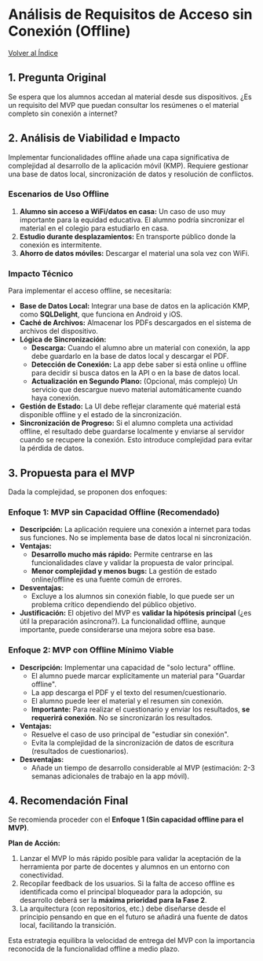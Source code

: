 # Análisis de Requisitos de Acceso sin Conexión (Offline)

[Volver al Índice](./README.md)

## 1. Pregunta Original

Se espera que los alumnos accedan al material desde sus dispositivos. ¿Es un requisito del MVP que puedan consultar los resúmenes o el material completo sin conexión a internet?

## 2. Análisis de Viabilidad e Impacto

Implementar funcionalidades offline añade una capa significativa de complejidad al desarrollo de la aplicación móvil (KMP). Requiere gestionar una base de datos local, sincronización de datos y resolución de conflictos.

### Escenarios de Uso Offline

1.  **Alumno sin acceso a WiFi/datos en casa:** Un caso de uso muy importante para la equidad educativa. El alumno podría sincronizar el material en el colegio para estudiarlo en casa.
2.  **Estudio durante desplazamientos:** En transporte público donde la conexión es intermitente.
3.  **Ahorro de datos móviles:** Descargar el material una sola vez con WiFi.

### Impacto Técnico

Para implementar el acceso offline, se necesitaría:

*   **Base de Datos Local:** Integrar una base de datos en la aplicación KMP, como **SQLDelight**, que funciona en Android y iOS.
*   **Caché de Archivos:** Almacenar los PDFs descargados en el sistema de archivos del dispositivo.
*   **Lógica de Sincronización:**
    *   **Descarga:** Cuando el alumno abre un material con conexión, la app debe guardarlo en la base de datos local y descargar el PDF.
    *   **Detección de Conexión:** La app debe saber si está online u offline para decidir si busca datos en la API o en la base de datos local.
    *   **Actualización en Segundo Plano:** (Opcional, más complejo) Un servicio que descargue nuevo material automáticamente cuando haya conexión.
*   **Gestión de Estado:** La UI debe reflejar claramente qué material está disponible offline y el estado de la sincronización.
*   **Sincronización de Progreso:** Si el alumno completa una actividad offline, el resultado debe guardarse localmente y enviarse al servidor cuando se recupere la conexión. Esto introduce complejidad para evitar la pérdida de datos.

## 3. Propuesta para el MVP

Dada la complejidad, se proponen dos enfoques:

### Enfoque 1: MVP sin Capacidad Offline (Recomendado)

*   **Descripción:** La aplicación requiere una conexión a internet para todas sus funciones. No se implementa base de datos local ni sincronización.
*   **Ventajas:**
    *   **Desarrollo mucho más rápido:** Permite centrarse en las funcionalidades clave y validar la propuesta de valor principal.
    *   **Menor complejidad y menos bugs:** La gestión de estado online/offline es una fuente común de errores.
*   **Desventajas:**
    *   Excluye a los alumnos sin conexión fiable, lo que puede ser un problema crítico dependiendo del público objetivo.
*   **Justificación:** El objetivo del MVP es **validar la hipótesis principal** (¿es útil la preparación asíncrona?). La funcionalidad offline, aunque importante, puede considerarse una mejora sobre esa base.

### Enfoque 2: MVP con Offline Mínimo Viable

*   **Descripción:** Implementar una capacidad de "solo lectura" offline.
    *   El alumno puede marcar explícitamente un material para "Guardar offline".
    *   La app descarga el PDF y el texto del resumen/cuestionario.
    *   El alumno puede leer el material y el resumen sin conexión.
    *   **Importante:** Para realizar el cuestionario y enviar los resultados, **se requerirá conexión**. No se sincronizarán los resultados.
*   **Ventajas:**
    *   Resuelve el caso de uso principal de "estudiar sin conexión".
    *   Evita la complejidad de la sincronización de datos de escritura (resultados de cuestionarios).
*   **Desventajas:**
    *   Añade un tiempo de desarrollo considerable al MVP (estimación: 2-3 semanas adicionales de trabajo en la app móvil).

## 4. Recomendación Final

Se recomienda proceder con el **Enfoque 1 (Sin capacidad offline para el MVP)**.

**Plan de Acción:**
1.  Lanzar el MVP lo más rápido posible para validar la aceptación de la herramienta por parte de docentes y alumnos en un entorno con conectividad.
2.  Recopilar feedback de los usuarios. Si la falta de acceso offline es identificada como el principal bloqueador para la adopción, su desarrollo deberá ser la **máxima prioridad para la Fase 2**.
3.  La arquitectura (con repositorios, etc.) debe diseñarse desde el principio pensando en que en el futuro se añadirá una fuente de datos local, facilitando la transición.

Esta estrategia equilibra la velocidad de entrega del MVP con la importancia reconocida de la funcionalidad offline a medio plazo.
